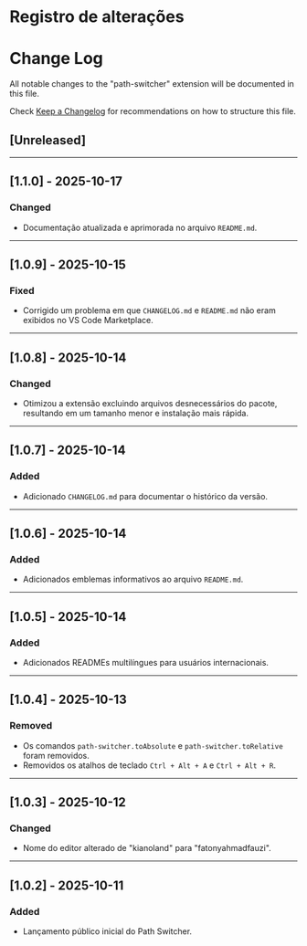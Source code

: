 # Registro de alterações

# Change Log

All notable changes to the "path-switcher" extension will be documented in this file.

Check [Keep a Changelog](http://keepachangelog.com/) for recommendations on how to structure this file.

## [Unreleased]

---

## [1.1.0] - 2025-10-17

### Changed

- Documentação atualizada e aprimorada no arquivo `README.md`.

---

## [1.0.9] - 2025-10-15

### Fixed

- Corrigido um problema em que `CHANGELOG.md` e `README.md` não eram exibidos no VS Code Marketplace.

---

## [1.0.8] - 2025-10-14

### Changed

- Otimizou a extensão excluindo arquivos desnecessários do pacote, resultando em um tamanho menor e instalação mais rápida.

---

## [1.0.7] - 2025-10-14

### Added

- Adicionado `CHANGELOG.md` para documentar o histórico da versão.

---

## [1.0.6] - 2025-10-14

### Added

- Adicionados emblemas informativos ao arquivo `README.md`.

---

## [1.0.5] - 2025-10-14

### Added

- Adicionados READMEs multilíngues para usuários internacionais.

---

## [1.0.4] - 2025-10-13

### Removed

- Os comandos `path-switcher.toAbsolute` e `path-switcher.toRelative` foram removidos.
- Removidos os atalhos de teclado `Ctrl + Alt + A` e `Ctrl + Alt + R`.

---

## [1.0.3] - 2025-10-12

### Changed

- Nome do editor alterado de "kianoland" para "fatonyahmadfauzi".

---

## [1.0.2] - 2025-10-11

### Added

- Lançamento público inicial do Path Switcher.
